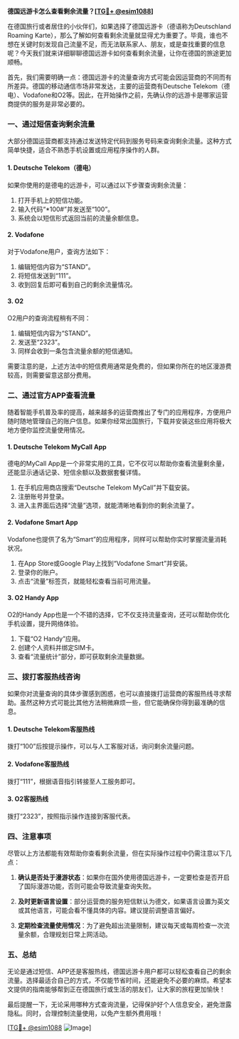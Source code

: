 **德国远游卡怎么查看剩余流量？[[TG💪+ @esim1088](https://t.me/s/esim1088)]**

在德国旅行或者居住的小伙伴们，如果选择了德国远游卡（德语称为Deutschland Roaming Karte），那么了解如何查看剩余流量就显得尤为重要了。毕竟，谁也不想在关键时刻发现自己流量不足，而无法联系家人、朋友，或是查找重要的信息呢？今天我们就来详细聊聊德国远游卡如何查看剩余流量，让你在德国的旅途更加顺畅。

首先，我们需要明确一点：德国远游卡的流量查询方式可能会因运营商的不同而有所差异。德国的移动通信市场非常发达，主要的运营商有Deutsche Telekom（德电）、Vodafone和O2等。因此，在开始操作之前，先确认你的远游卡是哪家运营商提供的服务是非常必要的。

### **一、通过短信查询剩余流量**

大部分德国运营商都支持通过发送特定代码到服务号码来查询剩余流量。这种方式简单快捷，适合不熟悉手机设置或应用程序操作的人群。

#### **1. Deutsche Telekom（德电）**
如果你使用的是德电的远游卡，可以通过以下步骤查询剩余流量：
1. 打开手机上的短信功能。
2. 输入代码“*100#”并发送至“100”。
3. 系统会以短信形式返回当前的流量余额信息。

#### **2. Vodafone**
对于Vodafone用户，查询方法如下：
1. 编辑短信内容为“STAND”。
2. 将短信发送到“111”。
3. 收到回复后即可看到自己的剩余流量情况。

#### **3. O2**
O2用户的查询流程稍有不同：
1. 编辑短信内容为“STAND”。
2. 发送至“2323”。
3. 同样会收到一条包含流量余额的短信通知。

需要注意的是，上述方法中的短信费用通常是免费的，但如果你所在的地区漫游费较高，则需要留意这部分费用。

### **二、通过官方APP查看流量**

随着智能手机普及率的提高，越来越多的运营商推出了专门的应用程序，方便用户随时随地管理自己的账户信息。如果你经常出国旅行，下载并安装这些应用将极大地方便你监控流量使用情况。

#### **1. Deutsche Telekom MyCall App**
德电的MyCall App是一个非常实用的工具，它不仅可以帮助你查看流量剩余量，还能显示通话记录、短信余额以及数据套餐详情。
1. 在手机应用商店搜索“Deutsche Telekom MyCall”并下载安装。
2. 注册账号并登录。
3. 进入主界面后选择“流量”选项，就能清晰地看到你的剩余流量了。

#### **2. Vodafone Smart App**
Vodafone也提供了名为“Smart”的应用程序，同样可以帮助你实时掌握流量消耗状况。
1. 在App Store或Google Play上找到“Vodafone Smart”并安装。
2. 登录你的账户。
3. 点击“流量”标签页，就能轻松查看当前可用流量。

#### **3. O2 Handy App**
O2的Handy App也是一个不错的选择，它不仅支持流量查询，还可以帮助你优化手机设置，提升网络体验。
1. 下载“O2 Handy”应用。
2. 创建个人资料并绑定SIM卡。
3. 查看“流量统计”部分，即可获取剩余流量数据。

### **三、拨打客服热线咨询**

如果你对流量查询的具体步骤感到困惑，也可以直接拨打运营商的客服热线寻求帮助。虽然这种方式可能比其他方法稍微麻烦一些，但它能确保你得到最准确的信息。

#### **1. Deutsche Telekom客服热线**
拨打“100”后按提示操作，可以与人工客服对话，询问剩余流量问题。

#### **2. Vodafone客服热线**
拨打“111”，根据语音指引转接至人工服务即可。

#### **3. O2客服热线**
拨打“2323”，按照指示操作连接到客服代表。

### **四、注意事项**

尽管以上方法都能有效帮助你查看剩余流量，但在实际操作过程中仍需注意以下几点：

1. **确认是否处于漫游状态**：如果你在国外使用德国远游卡，一定要检查是否开启了国际漫游功能，否则可能会导致流量查询失败。
   
2. **及时更新语言设置**：部分运营商的服务短信默认为德文，如果语言设置为英文或其他语言，可能会看不懂具体的内容。建议提前调整语言偏好。

3. **定期检查流量使用情况**：为了避免超出流量限制，建议每天或每周检查一次流量余额，合理规划日常上网活动。

### **五、总结**

无论是通过短信、APP还是客服热线，德国远游卡用户都可以轻松查看自己的剩余流量。选择最适合自己的方式，不仅能节省时间，还能避免不必要的麻烦。希望本文提供的指南能够帮到正在德国旅行或生活的朋友们，让大家的旅程更加愉快！

最后提醒一下，无论采用哪种方式查询流量，记得保护好个人信息安全，避免泄露隐私。同时，合理控制流量使用，以免产生额外费用哦！

[[TG💪+ @esim1088](https://t.me/s/esim1088) ![Image](https://i.postimg.cc/4NQfJmqS/Snipaste-2025-05-13-00-14-12.png)]